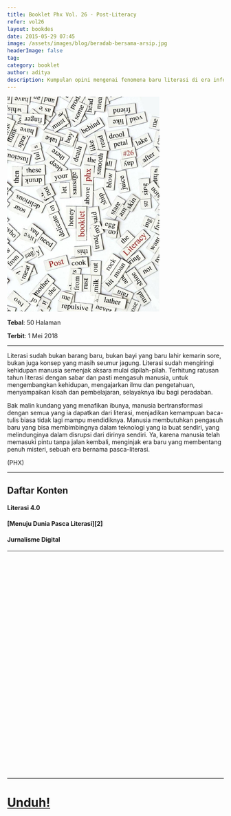 ```yaml
---
title: Booklet Phx Vol. 26 - Post-Literacy
refer: vol26
layout: bookdes
date: 2015-05-29 07:45
image: /assets/images/blog/beradab-bersama-arsip.jpg
headerImage: false
tag:
category: booklet
author: aditya
description: Kumpulan opini mengenai fenomena baru literasi di era informasi
---
```


<img class="image" src="/assets/images/cover/booklet26.jpg" alt="__" height="500px">

__Tebal__: 50 Halaman

__Terbit__: 1 Mei 2018

***

Literasi  sudah  bukan  barang  baru,  bukan  bayi  yang  baru  lahir  kemarin  sore,  bukan  juga  konsep  yang  masih  seumur  jagung.  Literasi  sudah  mengiringi  kehidupan  manusia  semenjak  aksara  mulai  dipilah-pilah.  Terhitung  ratusan  tahun  literasi  dengan  sabar  dan  pasti  mengasuh  manusia,  untuk  mengembangkan  kehidupan,  mengajarkan  ilmu  dan  pengetahuan,  menyampaikan  kisah  dan  pembelajaran,  selayaknya  ibu  bagi  peradaban.  

Bak  malin  kundang  yang  menafikan  ibunya,  manusia  bertransformasi  dengan  semua  yang  ia  dapatkan  dari  literasi,  menjadikan  kemampuan  baca-tulis  biasa  tidak  lagi  mampu  mendidiknya.  Manusia  membutuhkan  pengasuh  baru  yang  bisa  membimbingnya  dalam  teknologi  yang  ia  buat  sendiri,  yang  melindunginya  dalam  disrupsi  dari  dirinya  sendiri.  Ya,  karena  manusia  telah  memasuki  pintu  tanpa  jalan  kembali,  menginjak  era  baru  yang  membentang  penuh  misteri,  sebuah  era  bernama  pasca-literasi.   

(PHX)

***

## Daftar Konten

#### Literasi 4.0

#### [Menuju Dunia Pasca Literasi][2]

#### Jurnalisme Digital

[1]: http://phoenixfin.me/menuju-dunia-pasca-literasi/

***

<div data-configid="7319434/60800913" style="width:100%; height:500px;" class="issuuembed"></div>
<script type="text/javascript" src="//e.issuu.com/embed.js" async="true"></script>

***

# [Unduh!][akses]

[akses]: https://www.dropbox.com/s/uh2f7vjl2iluodr/%2326%20Post-Literacy.pdf?dl=0
